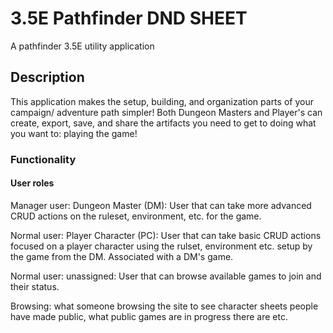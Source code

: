 # 3.5E Pathfinder DND SHEET
A pathfinder 3.5E utility application

## Description
This application makes the setup, building, and organization parts of your campaign/ adventure path simpler! Both Dungeon Masters and Player's can create, export, save, and share the artifacts you need to get to doing what you want to: playing the game!

### Functionality

#### User roles

Manager user: Dungeon Master (DM): User that can take more advanced CRUD actions on the ruleset, environment, etc. for the game.

Normal user: Player Character (PC): User that can take basic CRUD actions focused on a player character using the rulset, environment etc. setup by the game from the DM. Associated with a DM's game.

Normal user: unassigned: User that can browse available games to join and their status.

Browsing: what someone browsing the site to see character sheets people have made public, what public games are in progress there are etc. 

#### 
